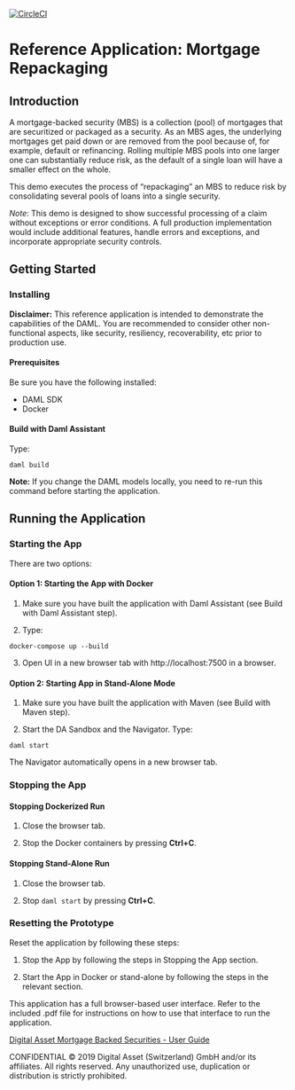 [![CircleCI](https://circleci.com/gh/digital-asset/ex-mortgage-repackaging.svg?style=svg)](https://circleci.com/gh/digital-asset/ex-mortgage-repackaging)
# Reference Application: Mortgage Repackaging

## Introduction
A mortgage-backed security (MBS) is a collection (pool) of mortgages that are securitized or
packaged as a security. As an MBS ages, the underlying mortgages get paid down or are
removed from the pool because of, for example, default or refinancing. Rolling multiple MBS
pools into one larger one can substantially reduce risk, as the default of a single loan will have a
smaller effect on the whole.

This demo executes the process of “repackaging” an MBS to reduce risk by consolidating
several pools of loans into a single security.

*Note*: This demo is designed to show successful processing of a claim without exceptions or error conditions. A full production implementation would include additional features, handle errors and exceptions, and incorporate appropriate security controls.

## Getting Started

### Installing

**Disclaimer:** This reference application is intended to demonstrate the capabilities of the DAML. You are recommended to consider other non-functional aspects, like security, resiliency, recoverability, etc prior to production use.

#### Prerequisites

Be sure you have the following installed:
* DAML SDK
* Docker

#### Build with Daml Assistant

Type:

```
daml build
```
**Note:** If you change the DAML models locally, you need to re-run this command before starting the application.


## Running the Application

### Starting the App
There are two options:

#### Option 1: Starting the App with Docker

1.  Make sure you have built the application with Daml Assistant (see Build with Daml Assistant step).

2.  Type:

```
docker-compose up --build
```

3.  Open UI in a new browser tab with http://localhost:7500 in a browser.

#### Option 2: Starting App in Stand-Alone Mode

1.  Make sure you have built the application with Maven (see Build with Maven step).

2.  Start the DA Sandbox and the Navigator.
Type:

```
daml start
```
   The Navigator automatically opens in a new browser tab.

### Stopping the App

#### Stopping Dockerized Run
1.  Close the browser tab.

2.  Stop the Docker containers by pressing **Ctrl+C**.

#### Stopping Stand-Alone Run
1.  Close the browser tab.

2.  Stop `daml start` by pressing **Ctrl+C**.

### Resetting the Prototype

Reset the application by following these steps:

1.  Stop the App by following the steps in Stopping the App section.

2.  Start the App in Docker or stand-alone by following the steps in the relevant section.

This application has a full browser-based user interface. Refer to the included .pdf file for instructions on how to use that interface to run the application.

[Digital Asset Mortgage Backed Securities - User Guide](https://github.com/DACH-NY/ex-mortgage-repackaging/blob/master/Digital%20Asset%20Mortgage%20Backed%20Securities%20-%20User%20Guide.pdf)


CONFIDENTIAL © 2019 Digital Asset (Switzerland) GmbH and/or its affiliates. All rights reserved.
Any unauthorized use, duplication or distribution is strictly prohibited.
